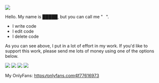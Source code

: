 <img src="https://c.tenor.com/_l8MMDhkM_sAAAAC/tomand-jerry.gif">

Hello. My name is █████, but you can call me "⠀".

- I write code
- I edit code
- I delete code

As you can see above, I put in a lot of effort in my work. If you'd like to support this work, please send me lots of money using one of the options below.

<a href="btc_address.html"><img src="https://img.icons8.com/ios/50/777777/bitcoin--v1.png"/></a>
<a href="eth_address.html"><img src="https://img.icons8.com/ios-filled/50/777777/ethereum.png"/></a>
<a href="ada_address.html"><img src="https://img.icons8.com/ios-filled/50/777777/cardano.png"/></a>
<a href="usdt_address.html"><img src="https://img.icons8.com/material-outlined/50/777777/tether.png"/></a>

My OnlyFans: <a href="https://www.youtube.com/watch?v=dQw4w9WgXcQ">https:∕∕onlyfans.com∕4f77616973</a>
